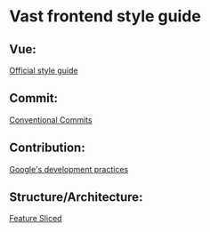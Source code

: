 # Vast frontend style guide

## Vue:
[Official style guide](https://vuejs.org/style-guide/)

## Commit:
[Conventional Commits](https://www.conventionalcommits.org/en/v1.0.0/)

## Contribution:
[Google's development practices](https://google.github.io/eng-practices/)
 
## Structure/Architecture:
[Feature Sliced](https://feature-sliced.design/)
